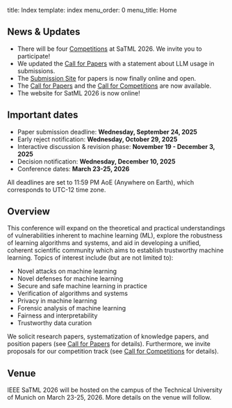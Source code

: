 title: Index
template: index
menu_order: 0
menu_title: Home

## News & Updates

- There will be four [Competitions](/competitions) at SaTML 2026. We invite you to participate!
- We updated the [Call for Papers](/call-for-papers) with a statement about LLM usage in submissions.
- The [Submission Site](https://hotcrp.satml.org) for papers is now finally online and open.
- The [Call for Papers](/call-for-papers) and the [Call for Competitions](/call-for-competitions) are now available.
- The website for SatML 2026 is now online!

<!-- - The program for SaTML 2025 is <a href="program">now available</a>. We are looking forward to 3 days packed with secure and trustworthy learning. -->
<!-- - The list of accepted papers for SaTML 2025 is <a href="accepted-papers">now available</a>. Congratulations to all authors! -->
<!-- - We are offering travel scholarships for students and postdocs, thanks to generous sponsor support. <a href="scholarships">Learn more</a>. -->
<!-- - The <a href="https://eventsignup.ku.dk/ieeesatml2025/conference">registration page</a> for SaTML 2025 is now open!  -->

## Important dates

- Paper submission deadline: **Wednesday, September 24, 2025**
- Early reject notification: **Wednesday, October 29, 2025**
- Interactive discussion & revision phase: **November 19 - December 3, 2025**
- Decision notification: **Wednesday, December 10, 2025**
- Conference dates: **March 23-25, 2026**

All deadlines are set to 11:59 PM AoE (Anywhere on Earth), which corresponds to UTC-12 time zone.

<!-- 
## Keynotes 

We are excited to have the following keynote speakers in the SATML 2025 program. For more details about each talk, please visit the <a href="keynotes">keynotes page</a>.

<style>
.keynotes img {
  width: 80%;
  max-width: 240px !important;
  border-radius: 50%;
  padding: 20px;
} 
</style>

<div class="columns keynotes has-text-centered">
  <div class="column">
    <img src="images/speakers/michael.jpg">
    <br><a href="keynotes/#keynote1"><b>Michael Veale</b></a>
    <br>University College London
  </div>
  <div class="column">
    <img src="images/speakers/kamalika2.jpg">
    <br><a href="keynotes/#keynote2"><b>Kamalika Chaudhuri</b></a>
    <br>University of California San Diego
  </div>
    <div class="column">
    <img src="images/speakers/matt.jpg">    
    <br><a href="keynotes/#keynote3"><b>Matt Turek</b></a>
    <br>Defense Advanced Research Agency
  </div>
</div>
-->

## Overview

This conference will expand on the theoretical and practical understandings of vulnerabilities inherent to machine learning (ML), explore the robustness of learning algorithms and systems, and aid in developing a unified, coherent scientific community which aims to establish trustworthy machine learning. Topics of interest include (but are not limited to):

- Novel attacks on machine learning
- Novel defenses for machine learning
- Secure and safe machine learning in practice
- Verification of algorithms and systems
- Privacy in machine learning
- Forensic analysis of machine learning
- Fairness and interpretability
- Trustworthy data curation

We solicit research papers, systematization of knowledge papers, and position papers (see [Call for Papers](/call-for-papers) for details). Furthermore, we invite proposals for our competition track (see [Call for Competitions](/call-for-competitions) for details).

## Venue

IEEE SaTML 2026 will be hosted on the campus of the Technical University of Munich on March 23-25, 2026. More details on the venue will follow.

<!-- 
## Sponsors and Supporters

<div class="pt-4 columns is-vcentered is-centered">
  <div class="column is-one-third">
    <a href="https://novonordiskfonden.dk/en/">
      <img src="images/sponsors/nnf.png" width="70%" alt="Novo Nordisk Foundation">
    </a>
  </div>
  <div class="column is-one-third">
    <a href="https://www.ddsa.dk/">
      <img src="images/sponsors/ddsa.png" width="100%" alt="Danish Data Science Academy">
    </a>
  </div>
</div>

<div class="columns is-vcentered is-centered">
  <div class="column is-one-third">
    <a href="https://www.aicentre.dk">
      <img src="images/sponsors/pcai.png" width="80%" alt="Pioneer Center for Artificial Intelligence" style="margin-bottom: 10px;">
    </a>
  </div>
  <div class="column is-one-third">
    <a href="https://casa.rub.de/en/">
      <img src="images/sponsors/casa.png" width="70%" alt="Cluster of Excellence for Cyber Security in the Age of Large-Scale Adversaries">
    </a>
  </div>
  <div class="column is-one-third">
    <a href="https://www.bifold.berlin/">
      <img src="images/sponsors/bifold.png" width="95%" alt="Berlin Institute for the Foundations of Learning and Data" style="margin-top: -20px;">
    </a>
  </div>
</div>
-->
